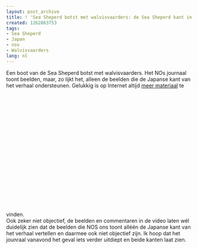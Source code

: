```yaml
---
layout: post_archive
title: ! 'Sea Sheperd botst met walvisvaarders: de Sea Sheperd kant in video'
created: 1262863753
tags:
- Sea Sheperd
- Japan
- nos
- Walvisvaarders
lang: nl
---
```

Een boot van de Sea Sheperd botst met walvisvaarders. Het NOs journaal toont beelden, maar, zo lijkt het, alleen de beelden die de Japanse kant van het verhaal ondersteunen. Gelukkig is op Internet altijd [meer materiaal](http://www.youtube.com/watch?v=MhGSQ46a9X8) te vinden. <object width="425" height="344"><param name="movie" value="http://www.youtube.com/v/MhGSQ46a9X8&hl=nl_NL&fs=1&" /><param name="allowFullScreen" value="true" /><param name="allowscriptaccess" value="always" /><embed src="http://www.youtube.com/v/MhGSQ46a9X8&hl=nl_NL&fs=1&" type="application/x-shockwave-flash" allowscriptaccess="always" allowfullscreen="true" width="425" height="344"></embed></object>Ook zeker niet objectief, de beelden en commentaren in de video laten wél duidelijk zien dat de beelden die NOS ons toont alléén de Japanse kant van het verhaal vertellen en daarmee ook niet objectief zijn. Ik hoop dat het jounraal vanavond het geval iets verder uitdiept en beide kanten laat zien.<!--break-->
